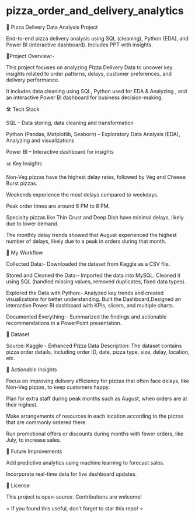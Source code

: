 # pizza_order_and_delivery_analytics
🍕 Pizza Delivery Data Analysis Project

End-to-end pizza delivery analysis using SQL (cleaning), Python (EDA), and Power BI (interactive dashboard). Includes PPT with insights.


📌Project Overview:-

This project focuses on analyzing Pizza Delivery Data to uncover key insights related to order patterns, delays, customer preferences, and delivery performance.

It includes data cleaning using SQL, Python used for EDA & Analyzing , and an interactive Power BI dashboard for business decision-making.

🛠️ Tech Stack

SQL – Data storing, data cleaning and transformation

Python (Pandas, Matplotlib, Seaborn) – Exploratory Data Analysis (EDA), Analyzing and visualizations

Power BI – Interactive dashboard for insights


📊 Key Insights

Non-Veg pizzas have the highest delay rates, followed by Veg and Cheese Burst pizzas.

Weekends experience the most delays compared to weekdays.

Peak order times are around 6 PM to 8 PM.

Specialty pizzas like Thin Crust and Deep Dish have minimal delays, likely due to lower demand.

The monthly delay trends showed that August experienced the highest number of delays, likely due to a peak in orders during that month.

🔄 My Workflow

Collected Data:- Downloaded the dataset from Kaggle as a CSV file.

Stored and Cleaned the Data:- Imported the data into MySQL. Cleaned it using SQL (handled missing values, removed duplicates, fixed data types).

Explored the Data with Python:- Analyzed key trends and created visualizations for better understanding. 
Built the Dashboard,Designed an interactive Power BI dashboard with KPIs, slicers, and multiple charts.

Documented Everything:- Summarized the findings and actionable recommendations in a PowerPoint presentation.

📂 Dataset

Source: Kaggle - Enhanced Pizza Data
Description: The dataset contains pizza order details, including order ID, date, pizza type, size, delay, location, etc.

📝 Actionable Insights

Focus on improving delivery efficiency for pizzas that often face delays, like Non-Veg pizzas, to keep customers happy.

Plan for extra staff during peak months such as August, when orders are at their highest.

Make arrangements of resources in each location according to the pizzas that are commonly ordered there.

Run promotional offers or discounts during months with fewer orders, like July, to increase sales.


📌 Future Improvements

Add predictive analytics using machine learning to forecast sales.

Incorporate real-time data for live dashboard updates.

📜 License

This project is open-source. Contributions are welcome!

⭐ If you found this useful, don’t forget to star this repo! ⭐
